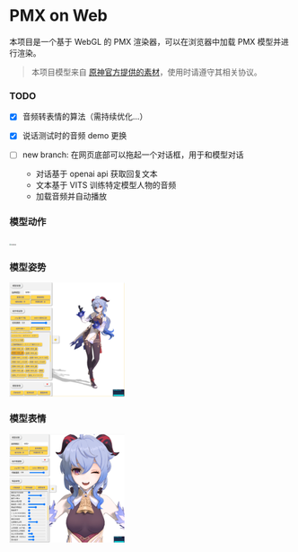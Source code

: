 # PMX on Web

本项目是一个基于 WebGL 的 PMX 渲染器，可以在浏览器中加载 PMX 模型并进行渲染。

> 本项目模型来自 [原神官方提供的素材](https://www.aplaybox.com/u/680828836/model)，使用时请遵守其相关协议。

### TODO

- [x] 音频转表情的算法（需持续优化...）

- [x] 说话测试时的音频 demo 更换

- [ ] new branch: 在网页底部可以拖起一个对话框，用于和模型对话
    + 对话基于 openai api 获取回复文本
    + 文本基于 VITS 训练特定模型人物的音频
    + 加载音频并自动播放

### 模型动作

<img src="assets/motion.gif" alt="motion" style="zoom:20%;" />

### 模型姿势

<img src="assets/pose.png" alt="pose" style="zoom:20%;" />

### 模型表情

<img src="assets/face.png" alt="face" style="zoom:20%;" />
